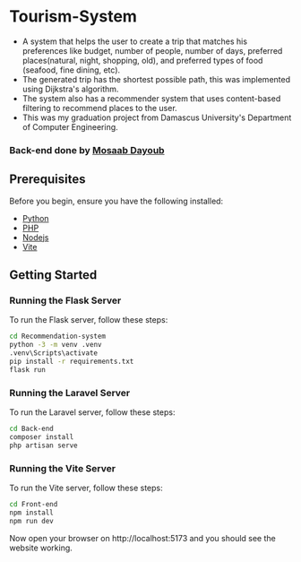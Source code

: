 # Tourism-System

- A system that helps the user to create a trip that matches his preferences like budget, number of people, number of days, preferred places(natural, night, shopping, old), and preferred types of food (seafood, fine dining, etc).
- The generated trip has the shortest possible path, this was implemented using Dijkstra's algorithm.
- The system also has a recommender system that uses content-based filtering to recommend places to the user.
- This was my graduation project from Damascus University's Department of Computer Engineering.

### Back-end done by [Mosaab Dayoub](https://github.com/MosaabDayoub)

## Prerequisites
Before you begin, ensure you have the following installed:
- [Python](https://www.python.org/downloads/)
- [PHP](https://www.php.net/downloads)
- [Nodejs](https://nodejs.org/en/download)
- [Vite](https://vitejs.dev/guide/)

## Getting Started

### Running the Flask Server
To run the Flask server, follow these steps:

```bash
cd Recommendation-system
python -3 -m venv .venv
.venv\Scripts\activate
pip install -r requirements.txt
flask run
```

### Running the Laravel Server
To run the Laravel server, follow these steps:

```bash
cd Back-end
composer install
php artisan serve
```

### Running the Vite Server
To run the Vite server, follow these steps:

```bash
cd Front-end
npm install
npm run dev
```
Now open your browser on http://localhost:5173 and you should see the website working.


